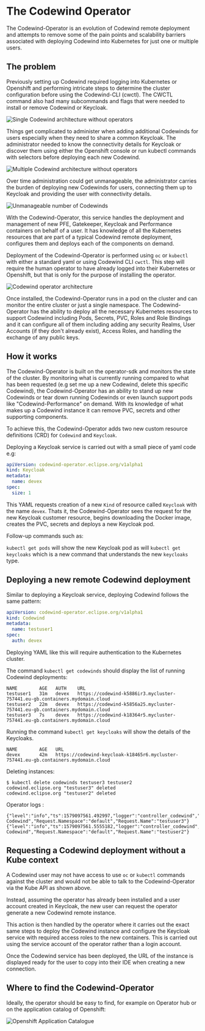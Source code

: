 # The Codewind Operator

The Codewind-Operator is an evolution of Codewind remote deployment and attempts to remove some of the pain points and scalability barriers associated with deploying Codewind into Kubernetes for just one or multiple users.

## The problem

Previously setting up Codewind required logging into Kubernetes or Openshift and performing intricate steps to determine the cluster configuration before using the Codewind-CLI (cwctl).  The CWCTL command also had many subcommands and flags that were needed to install or remove Codewind or Keycloak.

![Single Codewind architecture without operators](media/operator/cwctl-diagram1.png)

Things get complicated to administer when adding additional Codewinds for users especially when they need to share a common Keycloak. The administrator needed to know the connectivity details for Keycloak or discover them using either the Openshift console or run kubectl commands with selectors before deploying each new Codewind.

![Multiple Codewind architecture without operators](media/operator/cwctl-diagram2.png)

Over time administration could get unmanageable, the administrator carries the burden of deploying new Codewinds for users, connecting them up to Keycloak and providing the user with connectivity details.

![Unmanageable number of Codewinds](media/operator/cwctl-diagram3.png)

With the Codewind-Operator, this service handles the deployment and management of new PFE, Gatekeeper, Keycloak and Performance containers on behalf of a user. It has knowledge of all the Kubernetes resources that are part of a typical Codewind remote deployment, configures them and deploys each of the components on demand.

Deployment of the Codewind-Operator is performed using `oc` or `kubectl` with either a standard yaml or using Codewind CLI `cwctl`.  This step will require the human operator to have already logged into their Kubernetes or Openshift, but that is only for the purpose of installing the operator.

![Codewind operator architecture](media/operator/cwctl-diagram4.png)

Once installed, the Codewind-Operator runs in a pod on the cluster and can monitor the entire cluster or just a single namespace. The Codewind-Operator has the ability to deploy all the necessary Kubernetes resources to support Codewind including Pods, Secrets, PVC, Roles and Role Bindings and it can configure all of them including adding any security Realms, User Accounts (if they don't already exist), Access Roles, and  handling the exchange of any public keys.

## How it works

The Codewind-Operator is built on the operator-sdk and monitors the state of the cluster. By monitoring what is currently running compared to what has been requested (e.g set me up a new Codewind, delete this specific Codewind), the Codewind-Operator has an ability to stand up new Codewinds or tear down running Codewinds or even launch support pods like "Codewind-Performance" on demand. With its knowledge of what makes up a Codewind instance it can remove PVC, secrets and other supporting components.

To achieve this, the Codewind-Operator adds two new custom resource definitions (CRD) for `Codewind` and `Keycloak`.

Deploying a Keycloak service is carried out with a small piece of yaml code e.g:

```YAML
apiVersion: codewind-operator.eclipse.org/v1alpha1
kind: Keycloak
metadata:
  name: devex
spec:
  size: 1
```

This YAML requests creation of a new `Kind` of resource called `Keycloak` with the name `devex`. Thats it, the Codewind-Operator sees the request for the new Keycloak customer resource, begins downloading the Docker image, creates the PVC, secrets and deploys a new Keycloak pod.

Follow-up commands such as:

`kubectl get pods` will show the new Keycloak pod as will `kubectl get keycloaks` which is a new command that understands the new `keycloaks` type.

## Deploying a new remote Codewind deployment

Similar to deploying a Keycloak service, deploying Codewind follows the same pattern:

```YAML
apiVersion: codewind-operator.eclipse.org/v1alpha1
kind: Codewind
metadata:
  name: testuser1
spec:
  auth: devex
```

Deploying YAML like this will require authentication to the Kubernetes cluster.


The command `kubectl get codewinds` should display the list of running Codewind deployments:

```
NAME        AGE   AUTH    URL
testuser1   31m   devex   https://codewind-k5886ir3.mycluster-757441.eu-gb.containers.mydomain.cloud
testuser2   22m   devex   https://codewind-k5856a25.mycluster-757441.eu-gb.containers.mydomain.cloud
testuser3   7s    devex   https://codewind-k18364r5.mycluster-757441.eu-gb.containers.mydomain.cloud
```

Running the command `kubectl get keycloaks` will show the details of the Keycloaks.

```console
NAME        AGE   URL
devex       42m   https://codewind-keycloak-k18465r6.mycluster-757441.eu-gb.containers.mydomain.cloud
```

Deleting instances:

```console
$ kubectl delete codewinds testuser3 testuser2
codewind.eclipse.org "testuser3" deleted
codewind.eclipse.org "testuser2" deleted
```

Operator logs :

```console
{"level":"info","ts":1579097561.492997,"logger":"controller_codewind","msg":"Reconciling Codewind","Request.Namespace":"default","Request.Name":"testuser3"}
{"level":"info","ts":1579097561.5555182,"logger":"controller_codewind","msg":"Reconciling Codewind","Request.Namespace":"default","Request.Name":"testuser2"}
```

## Requesting a Codewind deployment without a Kube context

A Codewind user may not have access to use `oc` or `kubectl` commands against the cluster and would not be able to talk to the Codewind-Operator via the Kube API as shown above.

Instead, assuming the operator has already been installed and a user account created in Keycloak, the new user can request the operator generate a new Codewind remote instance.

This action is then handled by the operator where it carries out the exact same steps to deploy the Codewind instance and configure the Keycloak service with required access roles to the new containers. This is carried out using the service account of the operator rather than a login account.

Once the Codewind service has been deployed, the URL of the instance is displayed ready for the user to copy into their IDE when creating a new connection.

## Where to find the Codewind-Operator

Ideally, the operator should be easy to find, for example on Operator hub or on the application catalog of Openshift:

![Openshift Application Catalogue](media/operator/openshift-catalog.png)
